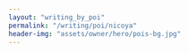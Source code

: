 ```yaml
---
layout: "writing_by_poi"
permalink: "/writing/poi/nicoya"
header-img: "assets/owner/hero/pois-bg.jpg"
---
```

